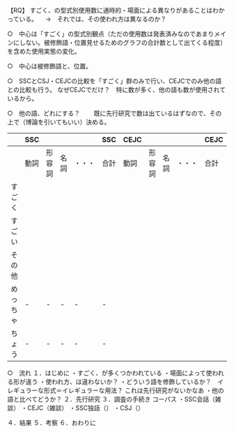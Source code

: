 
【RQ】
すごく、の型式別使用数に通時的・場面による異なりがあることはわかっている。
　→　それでは、その使われ方は異なるのか？

○　中心は「すごく」の型式別観点（ただの使用数は発表済みなのであまりメインにしない。被修飾語・位置見せるためのグラフの合計数として出てくる程度）を含めた使用実態の変化。

○　中心は被修飾語と、位置。

○　SSCとCSJ・CEJCの比較を「すごく」群のみで行い、CEJCでのみ他の語との比較も行う。
	なぜCEJCでだけ？　特に数が多く、他の語も数が使用されているから。

○　他の語、どれにする？
　　既に先行研究で数は出ているはずなので、その上で（博論を引いてもいい）決める。


|      | SSC |     |     |     | SSC | CEJC |     |     |     | CEJC |
| ---- | --- | --- | --- | --- | --- | ---- | --- | --- | --- | ---- |
|      | 動詞  | 形容詞 | 名詞  | ・・・ | 合計  | 動詞   | 形容詞 | 名詞  | ・・・ | 合計   |
| すごく  |     |     |     |     |     |      |     |     |     |      |
| すごい  |     |     |     |     |     |      |     |     |     |      |
| その他  |     |     |     |     |     |      |     |     |     |      |
| めっちゃ | -   | -   | -   | -   | -   |      |     |     |     |      |
| ちょう  | -   | -   | -   | -   | -   |      |     |     |     |      |


○　流れ
１．はじめに
	・すごく、が多くつかわれている
	・場面によって使われる形が違う
	・使われ方、は違わないか？
	・どういう語を修飾しているか？　イレギュラーな形式＝イレギュラーな用法？
		これは先行研究がないかなあ
	・他の語と比べてどうか？
２．先行研究
３．調査の手続き
コーパス
	・SSC会話（雑談）
	・CEJC（雑談）
	・SSC独話（）
	・CSJ（）

４．結果
５．考察
６．おわりに